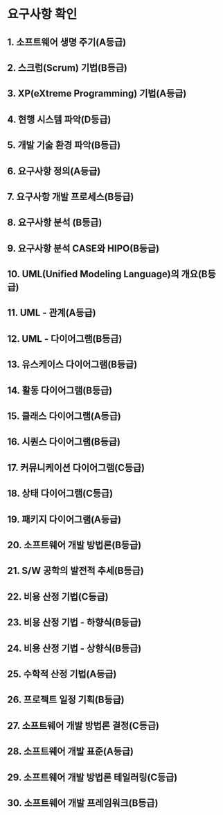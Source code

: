 # 요구사항 확인

## 1. 소프트웨어 생명 주기(A등급)

## 2. 스크럼(Scrum) 기법(B등급)

## 3. XP(eXtreme Programming) 기법(A등급)

## 4. 현행 시스템 파악(D등급)

## 5. 개발 기술 환경 파악(B등급)

## 6. 요구사항 정의(A등급)

## 7. 요구사항 개발 프로세스(B등급)

## 8. 요구사항 분석 (B등급)

## 9. 요구사항 분석 CASE와 HIPO(B등급)

## 10. UML(Unified Modeling Language)의 개요(B등급)

## 11. UML - 관계(A등급)

## 12. UML - 다이어그램(B등급)

## 13. 유스케이스 다이어그램(B등급)

## 14. 활동 다이어그램(B등급)

## 15. 클래스 다이어그램(A등급)

## 16. 시퀀스 다이어그램(B등급)

## 17. 커뮤니케이션 다이어그램(C등급)

## 18. 상태 다이어그램(C등급)

## 19. 패키지 다이어그램(A등급)

## 20. 소프트웨어 개발 방법론(B등급)

## 21. S/W 공학의 발전적 추세(B등급)

## 22. 비용 산정 기법(C등급)

## 23. 비용 산정 기법 - 하향식(B등급)

## 24. 비용 산정 기법 - 상향식(B등급)

## 25. 수학적 산정 기법(A등급)

## 26. 프로젝트 일정 기획(B등급)

## 27. 소프트웨어 개발 방법론 결정(C등급)

## 28. 소프트웨어 개발 표준(A등급)

## 29. 소프트웨어 개발 방법론 테일러링(C등급)

## 30. 소프트웨어 개발 프레임워크(B등급)
